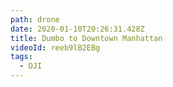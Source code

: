 ```yaml
---
path: drone
date: 2020-01-10T20:26:31.428Z
title: Dumbo to Downtown Manhattan
videoId: reeb9lB2EBg
tags:
  - DJI
---
```

